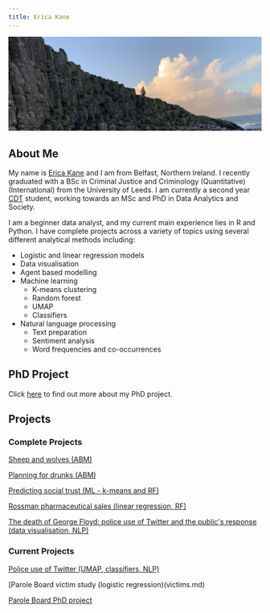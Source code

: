 ```yaml
---
title: Erica Kane
---
```

![Me at the bautiful Giant's Causeway](IMG_0048.jpeg)

## About Me

My name is [Erica Kane](https://www.linkedin.com/in/erica-kane-65356b140/) and I am from Belfast, Northern Ireland. I recently graduated with a BSc in Criminal Justice and Criminology (Quantitative)(International) from the University of Leeds. I am currently a second year [CDT](https://datacdt.org) student, working towards an MSc and PhD in Data Analytics and Society.  

I am a beginner data analyst, and my current main experience lies in R and Python. I have complete projects across a variety of topics using several different analytical methods including: 

- Logistic and linear regression models 
- Data visualisation 
- Agent based modelling 
- Machine learning 
  - K-means clustering 
  - Random forest
  - UMAP
  - Classifiers 
- Natural language processing 
  - Text preparation
  - Sentiment analysis 
  - Word frequencies and co-occurrences  


## PhD Project 

Click [here](phdinfo.md) to find out more about my PhD project.


## Projects
### Complete Projects

[Sheep and wolves (ABM)](geogassignment1.md)

[Planning for drunks (ABM)](geogassignment2.md)

[Predicting social trust (ML - k-means and RF)](DSS.md)

[Rossman pharmaceutical sales (linear regression, RF)](UDATE.md)

[The death of George Floyd: police use of Twitter and the public's response (data visualisation, NLP)](blmtweet.md)

### Current Projects 

[Police use of Twitter (UMAP, classifiers, NLP)](policetwitter.md)

[Parole Board victim study (logistic regression)(victims.md)

[Parole Board PhD project](phdinfo.md)




